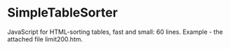 SimpleTableSorter
=================

JavaScript for HTML-sorting tables, fast and small: 60 lines. Example - the attached file limit200.htm.
